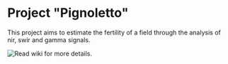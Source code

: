 # Project "Pignoletto"
This project aims to estimate the fertility of a field through the analysis of nir, swir and gamma signals. 

![Read wiki for more details.](https://github.com/dros1986/pignoletto/wiki)
